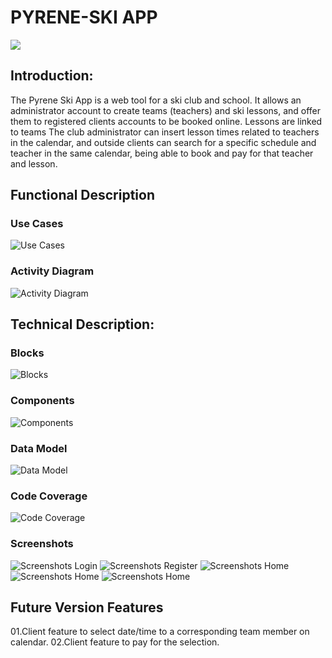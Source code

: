 # PYRENE-SKI APP

![](images/skiordie.gif)

## Introduction:

The Pyrene Ski App is a web tool for a ski club and school. It allows an administrator account to create teams (teachers) and ski lessons, and offer them to registered clients accounts to be booked online. Lessons are linked to teams The club administrator can insert lesson times related to teachers in the calendar, and outside clients can search for a specific schedule and teacher in the same calendar, being able to book and pay for that teacher and lesson.


## Functional Description

### Use Cases

![Use Cases](images/ps-usecases_ver0.png)

### Activity Diagram

![Activity Diagram](images/ps-activity-diagram.png)


## Technical Description:

### Blocks

![Blocks](images/ps-block-diagram.png)

### Components

![Components](images/ps-components-diagram.png)

### Data Model

![Data Model](images/ps-data-model.png)

### Code Coverage

![Code Coverage](images/coverage.png)

### Screenshots

![Screenshots Login](images/PS_mockup_landing_register.png)
![Screenshots Register](images/PS_mockup_login_lessonlist.png)
![Screenshots Home](images/PS_mockup_team_teamcreate.png)
![Screenshots Home](images/PS_mockup_removeteam_addlesson.png)
![Screenshots Home](images/PS_mockup_delete_lesson.png)

## Future Version Features

01.Client feature to select date/time to a corresponding team member on calendar.
02.Client feature to pay for the selection. 